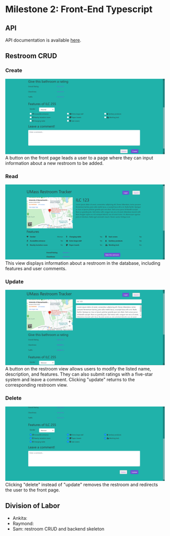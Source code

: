 # Milestone 2: Front-End Typescript

## API

API documentation is available [here](https://docs.google.com/document/d/1c31cUi0dC66n8w7lVmq3Tw-KCG-3hsgRvamOfF9ZKB4/edit?usp=sharing).

## Restroom CRUD
### Create
![Creating a restroom](/docs/screenshots/restroom-create.PNG)
A button on the front page leads a user to a page where they can input information about a new restroom to be added.

### Read
![Reading a restroom](/docs/screenshots/restroom-read.PNG)
This view displays information about a restroom in the database, including features and user comments.

### Update
![Updating a restroom](/docs/screenshots/restroom-update.PNG)
A button on the restroom view allows users to modify the listed name, description, and features. They can also submit ratings with a five-star system and leave a comment. Clicking "update" returns to the corresponding restroom view.

### Delete
![Deleting a restroom](/docs/screenshots/restroom-delete.PNG)
Clicking "delete" instead of "update" removes the restroom and redirects the user to the front page.

## Division of Labor
- Ankita:
- Raymond:
- Sam: restroom CRUD and backend skeleton
